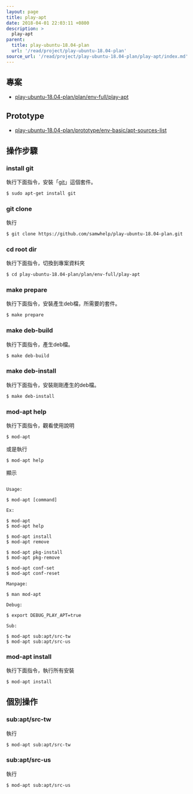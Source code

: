 ```yaml
---
layout: page
title: play-apt
date: 2018-04-01 22:03:11 +0800
description: >
  play-apt
parent:
  title: play-ubuntu-18.04-plan
  url: '/read/project/play-ubuntu-18.04-plan'
source_url: '/read/project/play-ubuntu-18.04-plan/play-apt/index.md'
---
```



## 專案

* [play-ubuntu-18.04-plan/plan/env-full/play-apt](https://github.com/samwhelp/play-ubuntu-18.04-plan/tree/master/plan/env-full/play-apt)


## Prototype

* [play-ubuntu-18.04-plan/prototype/env-basic/apt-sources-list](https://github.com/samwhelp/play-ubuntu-18.04-plan/tree/master/prototype/env-basic/apt-sources-list)


## 操作步驟


### install git

執行下面指令，安裝「[git](https://packages.ubuntu.com/bionic/git)」這個套件。

``` sh
$ sudo apt-get install git
```


### git clone

執行

``` sh
$ git clone https://github.com/samwhelp/play-ubuntu-18.04-plan.git
```


### cd root dir

執行下面指令，切換到專案資料夾

``` sh
$ cd play-ubuntu-18.04-plan/plan/env-full/play-apt
```


### make prepare

執行下面指令，安裝產生deb檔，所需要的套件。

``` sh
$ make prepare
```


### make deb-build

執行下面指令，產生deb檔。

``` sh
$ make deb-build
```


### make deb-install

執行下面指令，安裝剛剛產生的deb檔。

``` sh
$ make deb-install
```


### mod-apt help

執行下面指令，觀看使用說明

``` sh
$ mod-apt
```

或是執行

``` sh
$ mod-apt help
```

顯示

```

Usage:

$ mod-apt [command]

Ex:

$ mod-apt
$ mod-apt help

$ mod-apt install
$ mod-apt remove

$ mod-apt pkg-install
$ mod-apt pkg-remove

$ mod-apt conf-set
$ mod-apt conf-reset

Manpage:

$ man mod-apt

Debug:

$ export DEBUG_PLAY_APT=true

Sub:

$ mod-apt sub:apt/src-tw
$ mod-apt sub:apt/src-us

```


### mod-apt install

執行下面指令，執行所有安裝

``` sh
$ mod-apt install
```


## 個別操作


### sub:apt/src-tw

執行

``` sh
$ mod-apt sub:apt/src-tw
```


### sub:apt/src-us

執行

``` sh
$ mod-apt sub:apt/src-us
```
